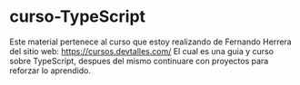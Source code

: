 # curso-TypeScript

Este material pertenece al curso que estoy realizando de Fernando Herrera del sitio web:  https://cursos.devtalles.com/ 
El cual es una guia y curso sobre TypeScript, despues del mismo continuare con proyectos para reforzar lo aprendido.
